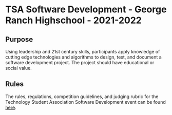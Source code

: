 # TSA Software Development - George Ranch Highschool - 2021-2022

## Purpose

Using leadership and 21st century skills, participants apply knowledge of cutting edge technologies and algorithms to design, test, and document a software development project. The project should have educational or social value.

## Rules

The rules, regulations, competition guidelines, and judging rubric for the Technology Student Association Software Development event can be found [here](https://github.com/tsasoftwaredevelopment/intro/blob/main/HS%20Virtual%20-%20Software%20Development.pdf).
